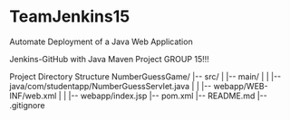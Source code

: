 # TeamJenkins15
Automate Deployment of a Java Web Application

Jenkins-GitHub with Java Maven Project GROUP 15!!!

Project Directory Structure
NumberGuessGame/
|-- src/
| |-- main/
| | |-- java/com/studentapp/NumberGuessServlet.java
| | |-- webapp/WEB-INF/web.xml
| | |-- webapp/index.jsp
|-- pom.xml
|-- README.md
|-- .gitignore
